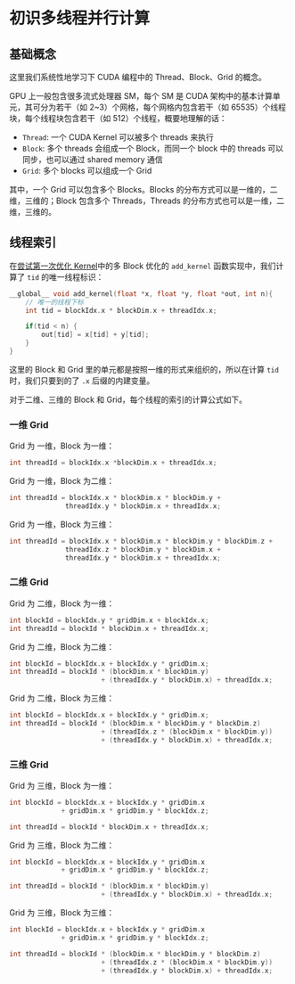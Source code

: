 # 初识多线程并行计算

## 基础概念

这里我们系统性地学习下 CUDA 编程中的 Thread、Block、Grid 的概念。

GPU 上一般包含很多流式处理器 SM，每个 SM 是 CUDA 架构中的基本计算单元，其可分为若干（如 2~3）个网格，每个网格内包含若干（如 65535）个线程块，每个线程块包含若干（如 512）个线程，概要地理解的话：

+ `Thread`: 一个 CUDA Kernel 可以被多个 threads 来执行
+ `Block`: 多个 threads 会组成一个 Block，而同一个 block 中的 threads 可以同步，也可以通过 shared memory 通信
+ `Grid`: 多个 blocks 可以组成一个 Grid

其中，一个 Grid 可以包含多个 Blocks。Blocks 的分布方式可以是一维的，二维，三维的；Block 包含多个 Threads，Threads 的分布方式也可以是一维，二维，三维的。

## 线程索引

在[尝试第一次优化 Kernel](https://cuda.keter.top/first_refine_kernel/)中的多 Block 优化的 `add_kernel` 函数实现中，我们计算了 `tid` 的唯一线程标识：
```cpp
__global__ void add_kernel(float *x, float *y, float *out, int n){
    // 唯一的线程下标
    int tid = blockIdx.x * blockDim.x + threadIdx.x;

    if(tid < n) {
        out[tid] = x[tid] + y[tid];
    }
}
``` 

这里的 Block 和 Grid 里的单元都是按照一维的形式来组织的，所以在计算 `tid` 时，我们只要到的了 `.x` 后缀的内建变量。

对于二维、三维的 Block 和 Grid，每个线程的索引的计算公式如下。

### 一维 Grid
Grid 为 一维，Block 为一维：
```cpp
int threadId = blockIdx.x *blockDim.x + threadIdx.x; 
```

Grid 为 一维，Block 为二维：
```cpp
int threadId = blockIdx.x * blockDim.x * blockDim.y + 
              threadIdx.y * blockDim.x + threadIdx.x;  
```

Grid 为 一维，Block 为三维：
```cpp
int threadId = blockIdx.x * blockDim.x * blockDim.y * blockDim.z + 
              threadIdx.z * blockDim.y * blockDim.x +
              threadIdx.y * blockDim.x + threadIdx.x;  
```

### 二维 Grid
Grid 为 二维，Block 为一维：
```cpp
int blockId = blockIdx.y * gridDim.x + blockIdx.x;  
int threadId = blockId * blockDim.x + threadIdx.x;  
```

Grid 为 二维，Block 为二维：
```cpp
int blockId = blockIdx.x + blockIdx.y * gridDim.x;  
int threadId = blockId * (blockDim.x * blockDim.y)  
                       + (threadIdx.y * blockDim.x) + threadIdx.x;  
```

Grid 为 二维，Block 为三维：
```cpp
int blockId = blockIdx.x + blockIdx.y * gridDim.x;  
int threadId = blockId * (blockDim.x * blockDim.y * blockDim.z)  
                       + (threadIdx.z * (blockDim.x * blockDim.y))  
                       + (threadIdx.y * blockDim.x) + threadIdx.x;  
```

### 三维 Grid
Grid 为 三维，Block 为一维：
```cpp
int blockId = blockIdx.x + blockIdx.y * gridDim.x  
             + gridDim.x * gridDim.y * blockIdx.z;  

int threadId = blockId * blockDim.x + threadIdx.x;  
```

Grid 为 三维，Block 为二维：
```cpp
int blockId = blockIdx.x + blockIdx.y * gridDim.x  
             + gridDim.x * gridDim.y * blockIdx.z;  

int threadId = blockId * (blockDim.x * blockDim.y)  
                       + (threadIdx.y * blockDim.x) + threadIdx.x;  
```

Grid 为 三维，Block 为三维：
```cpp
int blockId = blockIdx.x + blockIdx.y * gridDim.x  
             + gridDim.x * gridDim.y * blockIdx.z;  

int threadId = blockId * (blockDim.x * blockDim.y * blockDim.z)  
                       + (threadIdx.z * (blockDim.x * blockDim.y))  
                       + (threadIdx.y * blockDim.x) + threadIdx.x;     
```